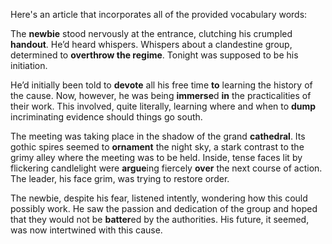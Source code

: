 Here's an article that incorporates all of the provided vocabulary words:

The **newbie** stood nervously at the entrance, clutching his crumpled **handout**. He’d heard whispers. Whispers about a clandestine group, determined to **overthrow the regime**. Tonight was supposed to be his initiation.

He’d initially been told to **devote** all his free time **to** learning the history of the cause. Now, however, he was being **immerse**d **in** the practicalities of their work. This involved, quite literally, learning where and when to **dump** incriminating evidence should things go south.

The meeting was taking place in the shadow of the grand **cathedral**. Its gothic spires seemed to **ornament** the night sky, a stark contrast to the grimy alley where the meeting was to be held. Inside, tense faces lit by flickering candlelight were **argue**ing fiercely **over** the next course of action. The leader, his face grim, was trying to restore order.

The newbie, despite his fear, listened intently, wondering how this could possibly work. He saw the passion and dedication of the group and hoped that they would not be **batter**ed by the authorities. His future, it seemed, was now intertwined with this cause.
